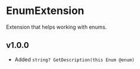 ﻿# EnumExtension
Extension that helps working with enums.

## v1.0.0
* Added `string? GetDescription(this Enum @enum)`
